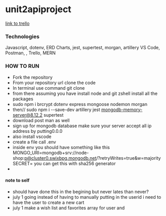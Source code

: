 # unit2apiproject
[link to trello](https://trello.com/invite/b/ieQ1mtcf/ATTIface979797e68de5cf0f94b9bc46405cE4727943/pack-opening)

### Technologies 
 
Javascript, dotenv, ERD Charts, jest, supertest, morgan, artillery 
 VS Code, Postman, , Trello, MERN


### HOW TO RUN
- Fork the repository 
- From your repository url clone the code
- In terminal use command git clone <link of your clone> 
- from there assuming you have install node and git zshell install all the packages 
- sudo npm i brcrypt dotenv express mongoose nodemon morgan 
- then// sudo npm i --save-dev artillery jest mongodb-memory-server@8.12.2 supertest
- download post man as well
- sign up for mongodb database make sure your server accept all ip address by putting0.0.0
- also install vscode 
- create a file call .env
- inside env you should have something like this  MONGO_URI=mongodb+srv://node-shop:<password>p@cluster0.swixbpg.mongodb.net/<nameofcollection>?retryWrites=true&w=majority
    SECRET=<sha256> you can get this with sha256 generator 
- 



####  note to self
- should have done this in the begining but never lates than never? 
- july 1 going instead of having to manually putting in the userid i need to have the user to create a new cart
- july 1 make a wish list and favorites array for user and 